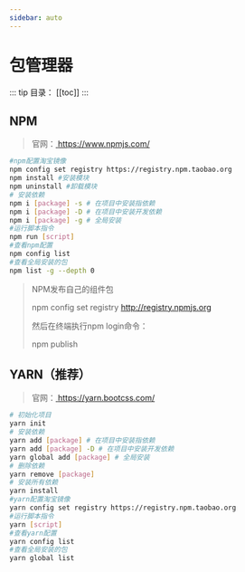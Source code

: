 ```yaml
---
sidebar: auto
---
```

# 包管理器

::: tip 目录：
[[toc]]
:::

## NPM

> 官网：[ https://www.npmjs.com/ ]( https://www.npmjs.com/ )

```bash
#npm配置淘宝镜像
npm config set registry https://registry.npm.taobao.org
npm install #安装模块
npm uninstall #卸载模块
# 安装依赖
npm i [package] -s # 在项目中安装指依赖
npm i [package] -D # 在项目中安装开发依赖
npm i [package] -g # 全局安装
#运行脚本指令
npm run [script]
#查看npm配置
npm config list
#查看全局安装的包
npm list -g --depth 0
```

>NPM发布自己的组件包
>
>npm config set registry http://registry.npmjs.org 
>
>然后在终端执行npm login命令：
>
>npm publish




## YARN（推荐）

> 官网：[ https://yarn.bootcss.com/ ]( https://yarn.bootcss.com/ )

```bash
# 初始化项目
yarn init 
# 安装依赖
yarn add [package] # 在项目中安装指依赖
yarn add [package] -D # 在项目中安装开发依赖
yarn global add [package] # 全局安装
# 删除依赖
yarn remove [package] 
# 安装所有依赖
yarn install 
#yarn配置淘宝镜像
yarn config set registry https://registry.npm.taobao.org
#运行脚本指令
yarn [script]
#查看yarn配置
yarn config list
#查看全局安装的包
yarn global list
```

